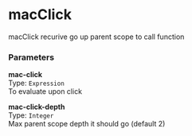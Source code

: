 
macClick
===
macClick recurive go up parent scope to call function  
  
### Parameters
**mac-click**  
Type: `Expression`  
To evaluate upon click  
  
**mac-click-depth**  
Type: `Integer`  
Max parent scope depth it should go (default 2)  
  


